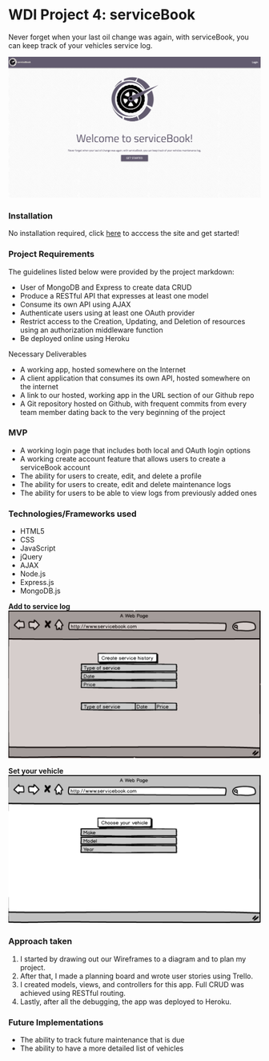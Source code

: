 # WDI Project 4: serviceBook

Never forget when your last oil change was again, with serviceBook, you can keep track of your vehicles service log.

![](./public/images/front-page.png)


### Installation

No installation required, click [here](https://stark-tundra-50325.herokuapp.com/) to acccess the site and get started!

### Project Requirements

The guidelines listed below were provided by the project markdown:

* User of MongoDB and Express to create data CRUD
* Produce a RESTful API that expresses at least one model
* Consume its own API using AJAX
* Authenticate users using at least one OAuth provider
* Restrict access to the Creation, Updating, and Deletion of resources using an authorization middleware function
* Be deployed online using Heroku

Necessary Deliverables

* A working app, hosted somewhere on the Internet
* A client application that consumes its own API, hosted somewhere on the internet
* A link to our hosted, working app in the URL section of our Github repo
* A Git repository hosted on Github, with frequent commits from every team member dating back to the very beginning of the project



### MVP

* A working login page that includes both local and OAuth login options
* A working create account feature that allows users to create a serviceBook account
* The ability for users to create, edit, and delete a profile
* The ability for users to create, edit and delete maintenance logs
* The ability for users to be able to view logs from previously added ones



### Technologies/Frameworks used

* HTML5
* CSS
* JavaScript
* jQuery
* AJAX
* Node.js
* Express.js
* MongoDB.js

**Add to service log**
![](./public/images/wf1.png)

**Set your vehicle**
![](./public/images/wf2.png)


### Approach taken

1. I started by drawing out our Wireframes to a diagram and to plan my project.
2. After that, I made a planning board and wrote user stories using Trello.
3. I created models, views, and controllers for this app. Full CRUD was achieved using RESTful routing.
4. Lastly, after all the debugging, the app was deployed to Heroku.


### Future Implementations

* The ability to track future maintenance that is due
* The ability to have a more detailed list of vehicles
